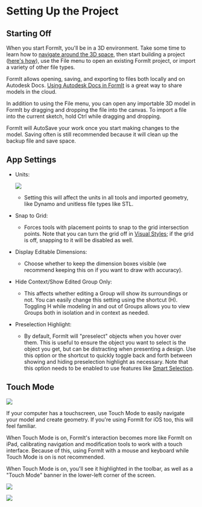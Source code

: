 # Setting Up the Project

## Starting Off

When you start FormIt, you'll be in a 3D environment. Take some time to learn how to [navigate around the 3D space](navigating-the-scene.md), then start building a project ([here's how](../formit-primer/)), use the File menu to open an existing FormIt project, or import a variety of other file types.

FormIt allows opening, saving, and exporting to files both locally and on Autodesk Docs. [Using Autodesk Docs in FormIt](https://formit.autodesk.com/page/formit-autodesk-docs/) is a great way to share models in the cloud.

In addition to using the File menu, you can open any importable 3D model in FormIt by dragging and dropping the file into the canvas. To import a file into the current sketch, hold Ctrl while dragging and dropping.

FormIt will AutoSave your work once you start making changes to the model. Saving often is still recommended because it will clean up the backup file and save space.

## App Settings

*   Units:

    ![](../.gitbook/assets/formit\_units.png)

    * Setting this will affect the units in all tools and imported geometry, like Dynamo and unitless file types like STL.
* Snap to Grid:
  * Forces tools with placement points to snap to the grid intersection points. Note that you can turn the grid off in [Visual Styles](../formit-primer/part-i/visual-settings.md); if the grid is off, snapping to it will be disabled as well.
* Display Editable Dimensions:
  * Choose whether to keep the dimension boxes visible (we recommend keeping this on if you want to draw with accuracy).
* Hide Context/Show Edited Group Only:
  * This affects whether editing a Group will show its surroundings or not. You can easily change this setting using the shortcut (H). Toggling H while modeling in and out of Groups allows you to view Groups both in isolation and in context as needed.
* Preselection Highlight:
  * By default, FormIt will "preselect" objects when you hover over them. This is useful to ensure the object you want to select is the object you get, but can be distracting when presenting a design. Use this option or the shortcut to quickly toggle back and forth between showing and hiding preselection highlight as necessary. Note that this option needs to be enabled to use features like [Smart Selection](https://www.youtube.com/watch?v=akLeB1FADt4).&#x20;

## Touch Mode

![](../.gitbook/assets/20190619-touch-mode-off.png)

If your computer has a touchscreen, use Touch Mode to easily navigate your model and create geometry. If you're using FormIt for iOS too, this will feel familiar.

When Touch Mode is on, FormIt's interaction becomes more like FormIt on iPad, calibrating navigation and modification tools to work with a touch interface. Because of this, using FormIt with a mouse and keyboard while Touch Mode is on is not recommended.

When Touch Mode is on, you'll see it highlighted in the toolbar, as well as a "Touch Mode" banner in the lower-left corner of the screen.

![](../.gitbook/assets/20190619-touch-mode-on.png)

![](../.gitbook/assets/20190618-touch-mode-banner.png)
